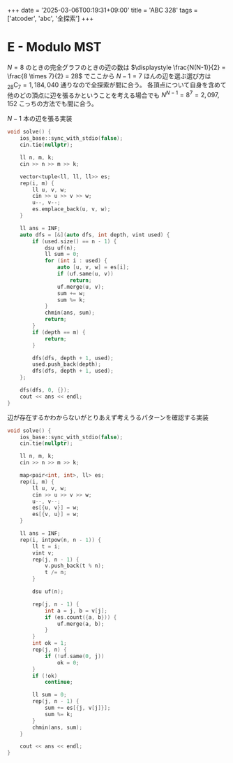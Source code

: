 +++
date = '2025-03-06T00:19:31+09:00'
title = 'ABC 328'
tags = ['atcoder', 'abc', '全探索']
+++

# E - Modulo MST

$N = 8$ のときの完全グラフのときの辺の数は $\displaystyle \frac{N(N-1)}{2} = \frac{8 \times 7}{2} = 28$ でここから $N-1=7$ ほんの辺を選ぶ選び方は $_{28}\mathrm{C}_7 = 1,184,040$ 通りなので全探索が間に合う。
各頂点について自身を含めて他のどの頂点に辺を張るかということを考える場合でも $N^{N-1} = 8^7 = 2,097,152$ こっちの方法でも間に合う。

$N-1$ 本の辺を張る実装

```cpp
void solve() {
    ios_base::sync_with_stdio(false);
    cin.tie(nullptr);

    ll n, m, k;
    cin >> n >> m >> k;

    vector<tuple<ll, ll, ll>> es;
    rep(i, m) {
        ll u, v, w;
        cin >> u >> v >> w;
        u--, v--;
        es.emplace_back(u, v, w);
    }

    ll ans = INF;
    auto dfs = [&](auto dfs, int depth, vint used) {
        if (used.size() == n - 1) {
            dsu uf(n);
            ll sum = 0;
            for (int i : used) {
                auto [u, v, w] = es[i];
                if (uf.same(u, v))
                    return;
                uf.merge(u, v);
                sum += w;
                sum %= k;
            }
            chmin(ans, sum);
            return;
        }
        if (depth == m) {
            return;
        }

        dfs(dfs, depth + 1, used);
        used.push_back(depth);
        dfs(dfs, depth + 1, used);
    };

    dfs(dfs, 0, {});
    cout << ans << endl;
}
```

辺が存在するかわからないがとりあえず考えうるパターンを確認する実装

```cpp
void solve() {
    ios_base::sync_with_stdio(false);
    cin.tie(nullptr);

    ll n, m, k;
    cin >> n >> m >> k;

    map<pair<int, int>, ll> es;
    rep(i, m) {
        ll u, v, w;
        cin >> u >> v >> w;
        u--, v--;
        es[{u, v}] = w;
        es[{v, u}] = w;
    }

    ll ans = INF;
    rep(i, intpow(n, n - 1)) {
        ll t = i;
        vint v;
        rep(j, n - 1) {
            v.push_back(t % n);
            t /= n;
        }

        dsu uf(n);

        rep(j, n - 1) {
            int a = j, b = v[j];
            if (es.count({a, b})) {
                uf.merge(a, b);
            }
        }
        int ok = 1;
        rep(j, n) {
            if (!uf.same(0, j))
                ok = 0;
        }
        if (!ok)
            continue;

        ll sum = 0;
        rep(j, n - 1) {
            sum += es[{j, v[j]}];
            sum %= k;
        }
        chmin(ans, sum);
    }

    cout << ans << endl;
}
```
